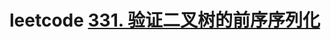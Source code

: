 # leetcode [331. 验证二叉树的前序序列化](https://leetcode.cn/problems/verify-preorder-serialization-of-a-binary-tree/)